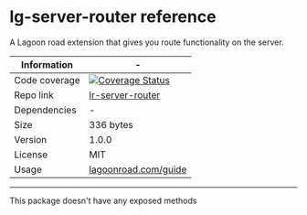 # lg-server-router reference

A Lagoon road extension that gives you route functionality on the server.

| Information | - |
| ----------- | - |
| Code coverage | [![Coverage Status](https://coveralls.io/repos/github/lagoon-road/lr-server-router/badge.svg?branch=master)](https://coveralls.io/github/lagoon-road/lr-server-router?branch=master) |
| Repo link | [lr-server-router](https://github.com/lagoon-road/lr-server-router) |
| Dependencies | - |
| Size | 336 bytes |
| Version | 1.0.0 |
| License | MIT |
| Usage | [lagoonroad.com/guide](https://www.lagoonroad.com/guide) |

---

This package doesn't have any exposed methods
